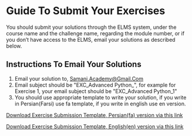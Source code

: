 # Guide To Submit Your Exercises
You should submit your solutions through the ELMS system, under the course name and the challenge name, regarding the module number, or if you don’t have access to the ELMS, email your solutions as described below.

## Instructions To Email Your Solutions
1.	Email your solution to, Samani.Academy@Gmail.Com
2.	Email subject should be "EXC_Advanced Python_<Exercise Number>", for example for Exercise 1, your email subject should be "EXC_Advanced Python_1"
3.  You should use appropriate template to write your solution, if you write in Persian(Farsi) use fa template, if you write in english use en version.

[Download Exercise Submission Template, Persian(fa) version via this link](Exercise%20Submission%20Template(fa).docx)

[Download Exercise Submission Template, English(en) version via this link](Exercise%20Submission%20Template(en).docx)